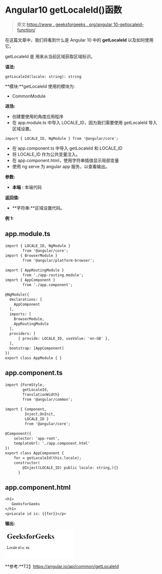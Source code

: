 # Angular10 getLocaleId()函数

> 原文:[https://www . geeksforgeeks . org/angular 10-getlocaleid-function/](https://www.geeksforgeeks.org/angular10-getlocaleid-function/)

在这篇文章中，我们将看到什么是 Angular 10 中的 **getLocaleId** 以及如何使用它。

getLocaleId 是 用来从当前区域获取区域标识。

**语法:**

```
getLocaleId(locale: string): string
```

**模块:**getLocaleId 使用的模块为:

*   CommonModule

**进场:**

*   创建要使用的角度应用程序
*   在 app.module.ts 中导入 LOCALE_ID，因为我们需要使用 getLocaleId 导入区域设置。

```
import { LOCALE_ID, NgModule } from '@angular/core';
```

*   在 app.component.ts 中导入 getLocaleId 和 LOCALE_ID
*   将 LOCALE_ID 作为公共变量注入。
*   在 app.component.html，使用字符串插值显示局部变量
*   使用 ng serve 为 angular app 服务，以查看输出。

**参数:**

*   **本端** **:** 本端代码

**返回值:**

*   **字符串:**区域设置代码。

**例 1:**

## app.module.ts

```
import { LOCALE_ID, NgModule } 
        from '@angular/core';
import { BrowserModule } 
        from '@angular/platform-browser';

import { AppRoutingModule } 
        from './app-routing.module';
import { AppComponent } 
        from './app.component';

@NgModule({
  declarations: [
    AppComponent
  ],
  imports: [
    BrowserModule,
    AppRoutingModule
  ],
  providers: [
      { provide: LOCALE_ID, useValue: 'en-GB' },
  ],
  bootstrap: [AppComponent]
})
export class AppModule { }
```

## app.component.ts

```
import {FormStyle,
        getLocaleId, 
        TranslationWidth} 
        from '@angular/common';

import { Component, 
         Inject,OnInit, 
         LOCALE_ID } 
         from '@angular/core';

@Component({
    selector: 'app-root',
    templateUrl: './app.component.html'
})
export class AppComponent {
    for = getLocaleId(this.locale);
    constructor(
        @Inject(LOCALE_ID) public locale: string,){}
      }
```

## app.component.html

```
<h1>
   GeeksforGeeks
</h1>
<p>Locale id is: {{for}}</p>
```

**输出:**

![](img/15b6be7134bf235acabdcb06b9db00f2.png)

**参考:**T2】https://angular.io/api/common/getLocaleId